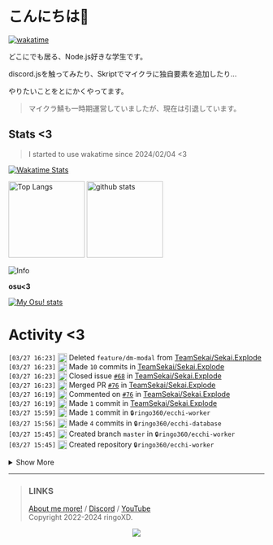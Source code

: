 # こんにちは👋
<!--
<a href="https://ringoxd.pages.dev"><img src="https://avatars.githubusercontent.com/u/105296365" align="right"></a>
-->

[![wakatime](https://wakatime.com/badge/user/018d71ab-3f96-48fe-973b-2f7b3d50ecc9.svg)](https://wakatime.com/@018d71ab-3f96-48fe-973b-2f7b3d50ecc9)

どこにでも居る、Node.js好きな学生です。

discord.jsを触ってみたり、Skriptでマイクラに独自要素を追加したり...

やりたいことをとにかくやってます。

> マイクラ鯖も一時期運営していましたが、現在は引退しています。

## Stats <3


> I started to use wakatime since 2024/02/04 <3

[![Wakatime Stats](https://github-readme-stats.vercel.app/api/wakatime?username=ringo360&layout=compact&theme=tokyonight)](https://wakatime.com/@ringo360)

<p align="left"> 
  <img alt="Top Langs" height="150px" src="https://github-readme-stats.vercel.app/api/top-langs/?username=ringo360&layout=compact&count_private=true&show_icons=true&theme=tokyonight&custom_title=Used%20Languages!" />
  <img alt="github stats" height="150px" src="https://github-readme-stats.vercel.app/api?username=ringo360&count_private=true&show_icons=true&show_icons=true&theme=tokyonight&custom_title=My%20stats%20<3" />
</p>

![Info](http://github-profile-summary-cards.vercel.app/api/cards/profile-details?username=ringo360&theme=tokyonight)


**osu<3**

[![My Osu! stats](https://osu-sig.vercel.app/card?user=P360Rythm&mode=std&lang=en&blur=6&animation=true&hue=307&mini=true)](https://osu.ppy.sh/users/24734251/)

<!--[![Github activity graph](https://github-readme-activity-graph.vercel.app/graph?username=ringo360&bg_color=000024&color=00ff00&line=8080ff&point=d0d0ff&area=true&hide_border=true)](https://github.com/ashutosh00710/github-readme-activity-graph)-->
<!--[![github-chart](https://github-chart.vercel.app/api?user=ringo360)]-->

# Activity <3
<!--START_SECTION:activity-->
`[03/27 16:23]` <img alt="❌" src="https://github.com/cheesits456/github-activity-readme/raw/master/icons/delete.png" align="top" height="18"> Deleted `feature/dm-modal` from [TeamSekai/Sekai.Explode](https://github.com/TeamSekai/Sekai.Explode)  
`[03/27 16:23]` <img alt="📝" src="https://github.com/cheesits456/github-activity-readme/raw/master/icons/commit.png" align="top" height="18"> Made `10` commits in [TeamSekai/Sekai.Explode](https://github.com/TeamSekai/Sekai.Explode)  
`[03/27 16:23]` <img alt="❗️" src="https://github.com/cheesits456/github-activity-readme/raw/master/icons/issue.png" align="top" height="18"> Closed issue [`#68`](https://github.com//TeamSekai/Sekai.Explode/issues/68 '/dm のメッセージをmodalにする') in [TeamSekai/Sekai.Explode](https://github.com/TeamSekai/Sekai.Explode)  
`[03/27 16:23]` <img alt="🎉" src="https://github.com/cheesits456/github-activity-readme/raw/master/icons/merge.png" align="top" height="18"> Merged PR [`#76`](https://github.com//TeamSekai/Sekai.Explode/pull/76 '/dmでmodalを使用するようにする + workflowの調整') in [TeamSekai/Sekai.Explode](https://github.com/TeamSekai/Sekai.Explode)  
`[03/27 16:19]` <img alt="🗣" src="https://github.com/cheesits456/github-activity-readme/raw/master/icons/comment.png" align="top" height="18"> Commented on [`#76`](https://github.com//TeamSekai/Sekai.Explode/issues/76 '/dmでmodalを使用するようにする + workflowの調整') in [TeamSekai/Sekai.Explode](https://github.com/TeamSekai/Sekai.Explode)  
`[03/27 16:19]` <img alt="📝" src="https://github.com/cheesits456/github-activity-readme/raw/master/icons/commit.png" align="top" height="18"> Made `1` commit in [TeamSekai/Sekai.Explode](https://github.com/TeamSekai/Sekai.Explode)  
`[03/27 15:59]` <img alt="📝" src="https://github.com/cheesits456/github-activity-readme/raw/master/icons/commit.png" align="top" height="18"> Made `1` commit in <span title="Private Repo">`🔒ringo360/ecchi-worker`</span>  
`[03/27 15:56]` <img alt="📝" src="https://github.com/cheesits456/github-activity-readme/raw/master/icons/commit.png" align="top" height="18"> Made `4` commits in <span title="Private Repo">`🔒ringo360/ecchi-database`</span>  
`[03/27 15:45]` <img alt="📂" src="https://github.com/cheesits456/github-activity-readme/raw/master/icons/create-branch.png" align="top" height="18"> Created branch `master` in <span title="Private Repo">`🔒ringo360/ecchi-worker`</span>  
`[03/27 15:45]` <img alt="➕" src="https://github.com/cheesits456/github-activity-readme/raw/master/icons/create-repo.png" align="top" height="18"> Created repository <span title="Private Repo">`🔒ringo360/ecchi-worker`</span>  

<details><summary>Show More</summary>

`[03/27 15:26]` <img alt="📂" src="https://github.com/cheesits456/github-activity-readme/raw/master/icons/create-branch.png" align="top" height="18"> Created branch `main` in <span title="Private Repo">`🔒ringo360/ecchi-database`</span>  
`[03/27 15:26]` <img alt="➕" src="https://github.com/cheesits456/github-activity-readme/raw/master/icons/create-repo.png" align="top" height="18"> Created repository <span title="Private Repo">`🔒ringo360/ecchi-database`</span>  
`[03/27 14:22]` <img alt="🗣" src="https://github.com/cheesits456/github-activity-readme/raw/master/icons/comment.png" align="top" height="18"> Commented on [`#77`](https://github.com//TeamSekai/Sekai.Explode/issues/77 '/uploadコマンドがファイルの種類によって使用できない') in [TeamSekai/Sekai.Explode](https://github.com/TeamSekai/Sekai.Explode)  
`[03/27 10:20]` <img alt="📂" src="https://github.com/cheesits456/github-activity-readme/raw/master/icons/create-branch.png" align="top" height="18"> Created branch `master` in <span title="Private Repo">`🔒ringo360/lewdy-site`</span>  
`[03/27 10:20]` <img alt="➕" src="https://github.com/cheesits456/github-activity-readme/raw/master/icons/create-repo.png" align="top" height="18"> Created repository <span title="Private Repo">`🔒ringo360/lewdy-site`</span>  
`[03/27 07:39]` <img alt="📝" src="https://github.com/cheesits456/github-activity-readme/raw/master/icons/commit.png" align="top" height="18"> Made `2` commits in [TeamSekai/Sekai.Explode](https://github.com/TeamSekai/Sekai.Explode)  
`[03/27 06:49]` <img alt="📂" src="https://github.com/cheesits456/github-activity-readme/raw/master/icons/create-branch.png" align="top" height="18"> Created branch [`bugfix/report-limit`](https://github.com/TeamSekai/Sekai.Explode/tree/bugfix/report-limit) in [TeamSekai/Sekai.Explode](https://github.com/TeamSekai/Sekai.Explode)  
`[03/27 06:47]` <img alt="🗣" src="https://github.com/cheesits456/github-activity-readme/raw/master/icons/comment.png" align="top" height="18"> Commented on [`#76`](https://github.com//TeamSekai/Sekai.Explode/issues/76 '/dmでmodalを使用するようにする + workflowの調整') in [TeamSekai/Sekai.Explode](https://github.com/TeamSekai/Sekai.Explode)  
`[03/27 06:43]` <img alt="🗣" src="https://github.com/cheesits456/github-activity-readme/raw/master/icons/comment.png" align="top" height="18"> Commented on [`#76`](https://github.com//TeamSekai/Sekai.Explode/issues/76 '/dmでmodalを使用するようにする + workflowの調整') in [TeamSekai/Sekai.Explode](https://github.com/TeamSekai/Sekai.Explode)  
`[03/27 06:41]` <img alt="✅" src="https://github.com/cheesits456/github-activity-readme/raw/master/icons/pr-open.png" align="top" height="18"> Opened PR [`#76`](https://github.com//TeamSekai/Sekai.Explode/pull/76 '/dmでmodalを使用するようにする + workflowの調整') in [TeamSekai/Sekai.Explode](https://github.com/TeamSekai/Sekai.Explode)  
`[03/27 06:29]` <img alt="📝" src="https://github.com/cheesits456/github-activity-readme/raw/master/icons/commit.png" align="top" height="18"> Made `6` commits in [TeamSekai/Sekai.Explode](https://github.com/TeamSekai/Sekai.Explode)  
`[03/27 03:26]` <img alt="📝" src="https://github.com/cheesits456/github-activity-readme/raw/master/icons/commit.png" align="top" height="18"> Made `5` commits in [ringo360/random-media](https://github.com/ringo360/random-media)  
`[03/27 02:19]` <img alt="📂" src="https://github.com/cheesits456/github-activity-readme/raw/master/icons/create-branch.png" align="top" height="18"> Created branch [`main`](https://github.com/ringo360/random-picture/tree/main) in [ringo360/random-picture](https://github.com/ringo360/random-picture)  
`[03/27 02:19]` <img alt="➕" src="https://github.com/cheesits456/github-activity-readme/raw/master/icons/create-repo.png" align="top" height="18"> Created repository [ringo360/random-picture](https://github.com/ringo360/random-picture)  
`[03/27 00:11]` <img alt="📝" src="https://github.com/cheesits456/github-activity-readme/raw/master/icons/commit.png" align="top" height="18"> Made `1` commit in [ringo360/get-ratelimit-discord](https://github.com/ringo360/get-ratelimit-discord)  
`[03/27 00:02]` <img alt="⭐" src="https://github.com/cheesits456/github-activity-readme/raw/master/icons/star.png" align="top" height="18"> Starred [SinonomeScarlet/Astro-SinonomeScarlet_Profile](https://github.com/SinonomeScarlet/Astro-SinonomeScarlet_Profile)  
`[03/26 14:09]` <img alt="📝" src="https://github.com/cheesits456/github-activity-readme/raw/master/icons/commit.png" align="top" height="18"> Made `1` commit in <span title="Private Repo">`🔒ringo360/mayasv`</span>  
`[03/26 08:49]` <img alt="📝" src="https://github.com/cheesits456/github-activity-readme/raw/master/icons/commit.png" align="top" height="18"> Made `1` commit in <span title="Private Repo">`🔒ringo360/MCBE-DiscordBridge`</span>  
`[03/26 08:45]` <img alt="📝" src="https://github.com/cheesits456/github-activity-readme/raw/master/icons/commit.png" align="top" height="18"> Made `1` commit in <span title="Private Repo">`🔒ringo360/bdsx-customized`</span>  
`[03/26 08:45]` <img alt="📝" src="https://github.com/cheesits456/github-activity-readme/raw/master/icons/commit.png" align="top" height="18"> Made `2` commits in <span title="Private Repo">`🔒ringo360/yamatomc`</span>  
`[03/26 08:44]` <img alt="📝" src="https://github.com/cheesits456/github-activity-readme/raw/master/icons/commit.png" align="top" height="18"> Made `1` commit in <span title="Private Repo">`🔒ringo360/MCBE-DiscordBridge`</span>  
`[03/26 08:44]` <img alt="📝" src="https://github.com/cheesits456/github-activity-readme/raw/master/icons/commit.png" align="top" height="18"> Made `4` commits in <span title="Private Repo">`🔒ringo360/mayasv`</span>  
`[03/26 08:05]` <img alt="📂" src="https://github.com/cheesits456/github-activity-readme/raw/master/icons/create-branch.png" align="top" height="18"> Created branch `main` in <span title="Private Repo">`🔒ringo360/mayasv`</span>  
`[03/26 08:01]` <img alt="➕" src="https://github.com/cheesits456/github-activity-readme/raw/master/icons/create-repo.png" align="top" height="18"> Created repository <span title="Private Repo">`🔒ringo360/mayasv`</span>  
`[03/26 06:57]` <img alt="🗣" src="https://github.com/cheesits456/github-activity-readme/raw/master/icons/comment.png" align="top" height="18"> Commented on [`#75`](https://github.com//TeamSekai/Sekai.Explode/issues/75 'LokiJS対応') in [TeamSekai/Sekai.Explode](https://github.com/TeamSekai/Sekai.Explode)  
`[03/25 17:55]` <img alt="❗️" src="https://github.com/cheesits456/github-activity-readme/raw/master/icons/issue.png" align="top" height="18"> Closed issue [`#1`](https://github.com//ringo360/discord-vc-nuker/issues/1 'うるさい') in [ringo360/discord-vc-nuker](https://github.com/ringo360/discord-vc-nuker)  
`[03/25 17:55]` <img alt="🗣" src="https://github.com/cheesits456/github-activity-readme/raw/master/icons/comment.png" align="top" height="18"> Commented on [`#1`](https://github.com//ringo360/discord-vc-nuker/issues/1 'うるさい') in [ringo360/discord-vc-nuker](https://github.com/ringo360/discord-vc-nuker)  
`[03/25 17:55]` <img alt="❗️" src="https://github.com/cheesits456/github-activity-readme/raw/master/icons/issue.png" align="top" height="18"> Opened issue [`#1`](https://github.com//ringo360/discord-vc-nuker/issues/1 'うるさい') in [ringo360/discord-vc-nuker](https://github.com/ringo360/discord-vc-nuker)  
`[03/25 15:45]` <img alt="📝" src="https://github.com/cheesits456/github-activity-readme/raw/master/icons/commit.png" align="top" height="18"> Made `2` commits in [ringo360/blog](https://github.com/ringo360/blog)  
`[03/25 11:37]` <img alt="📝" src="https://github.com/cheesits456/github-activity-readme/raw/master/icons/commit.png" align="top" height="18"> Made `2` commits in [ringo360/msky-discord-hook-worker](https://github.com/ringo360/msky-discord-hook-worker)  
`[03/25 11:35]` <img alt="📂" src="https://github.com/cheesits456/github-activity-readme/raw/master/icons/create-branch.png" align="top" height="18"> Created branch [`main`](https://github.com/ringo360/msky-discord-hook-worker/tree/main) in [ringo360/msky-discord-hook-worker](https://github.com/ringo360/msky-discord-hook-worker)  
`[03/25 11:35]` <img alt="➕" src="https://github.com/cheesits456/github-activity-readme/raw/master/icons/create-repo.png" align="top" height="18"> Created repository [ringo360/msky-discord-hook-worker](https://github.com/ringo360/msky-discord-hook-worker)  
`[03/25 04:30]` <img alt="⭐" src="https://github.com/cheesits456/github-activity-readme/raw/master/icons/star.png" align="top" height="18"> Starred [misskey-dev/mascot-web](https://github.com/misskey-dev/mascot-web)  
`[03/24 08:39]` <img alt="⭐" src="https://github.com/cheesits456/github-activity-readme/raw/master/icons/star.png" align="top" height="18"> Starred [CyberAgentHack/web-speed-hackathon-2024](https://github.com/CyberAgentHack/web-speed-hackathon-2024)  
`[03/23 18:05]` <img alt="📝" src="https://github.com/cheesits456/github-activity-readme/raw/master/icons/commit.png" align="top" height="18"> Made `12` commits in [ringo360/blog](https://github.com/ringo360/blog)  
`[03/23 06:26]` <img alt="⭐" src="https://github.com/cheesits456/github-activity-readme/raw/master/icons/star.png" align="top" height="18"> Starred [GNUWood/Suzaku](https://github.com/GNUWood/Suzaku)  
`[03/23 04:46]` <img alt="⭐" src="https://github.com/cheesits456/github-activity-readme/raw/master/icons/star.png" align="top" height="18"> Starred [gabime/spdlog](https://github.com/gabime/spdlog)  
`[03/23 03:16]` <img alt="📝" src="https://github.com/cheesits456/github-activity-readme/raw/master/icons/commit.png" align="top" height="18"> Made `1` commit in [ringo360/blog](https://github.com/ringo360/blog)  
`[03/22 11:32]` <img alt="⭐" src="https://github.com/cheesits456/github-activity-readme/raw/master/icons/star.png" align="top" height="18"> Starred [EbiseLutica/lutica.net](https://github.com/EbiseLutica/lutica.net)  
`[03/22 08:38]` <img alt="📝" src="https://github.com/cheesits456/github-activity-readme/raw/master/icons/commit.png" align="top" height="18"> Made `8` commits in [ringo360/blog](https://github.com/ringo360/blog)  
`[03/22 05:20]` <img alt="📂" src="https://github.com/cheesits456/github-activity-readme/raw/master/icons/create-branch.png" align="top" height="18"> Created branch [`master`](https://github.com/ringo360/blog/tree/master) in [ringo360/blog](https://github.com/ringo360/blog)  
`[03/22 05:20]` <img alt="➕" src="https://github.com/cheesits456/github-activity-readme/raw/master/icons/create-repo.png" align="top" height="18"> Created repository [ringo360/blog](https://github.com/ringo360/blog)  
`[03/22 01:47]` <img alt="📂" src="https://github.com/cheesits456/github-activity-readme/raw/master/icons/create-branch.png" align="top" height="18"> Created branch [`main`](https://github.com/ringo360/blog/tree/main) in [ringo360/blog](https://github.com/ringo360/blog)  
`[03/22 01:47]` <img alt="➕" src="https://github.com/cheesits456/github-activity-readme/raw/master/icons/create-repo.png" align="top" height="18"> Created repository [ringo360/blog](https://github.com/ringo360/blog)  
`[03/21 13:21]` <img alt="📝" src="https://github.com/cheesits456/github-activity-readme/raw/master/icons/commit.png" align="top" height="18"> Made `1` commit in <span title="Private Repo">`🔒ringo360/bdsx-customized`</span>  
`[03/21 10:03]` <img alt="🗣" src="https://github.com/cheesits456/github-activity-readme/raw/master/icons/comment.png" align="top" height="18"> Commented on [`#73`](https://github.com//TeamSekai/Sekai.Explode/issues/73 'playコマンドの実行時に、m.youtube.comのドメインが再生できない問題を修正する') in [TeamSekai/Sekai.Explode](https://github.com/TeamSekai/Sekai.Explode)  
`[03/21 09:59]` <img alt="❗️" src="https://github.com/cheesits456/github-activity-readme/raw/master/icons/issue.png" align="top" height="18"> Opened issue [`#1891`](https://github.com//Androz2091/discord-player/issues/1891 'player cannot search for songs on m.youtube.com') in [Androz2091/discord-player](https://github.com/Androz2091/discord-player)  
`[03/21 09:44]` <img alt="📂" src="https://github.com/cheesits456/github-activity-readme/raw/master/icons/create-branch.png" align="top" height="18"> Created branch [`bugfix/play-domain`](https://github.com/TeamSekai/Sekai.Explode/tree/bugfix/play-domain) in [TeamSekai/Sekai.Explode](https://github.com/TeamSekai/Sekai.Explode)  
`[03/21 09:39]` <img alt="❗️" src="https://github.com/cheesits456/github-activity-readme/raw/master/icons/issue.png" align="top" height="18"> Opened issue [`#73`](https://github.com//TeamSekai/Sekai.Explode/issues/73 'playコマンドの実行時に、m.youtube.comのドメインが再生できない問題を修正する') in [TeamSekai/Sekai.Explode](https://github.com/TeamSekai/Sekai.Explode)  
`[03/21 07:51]` <img alt="⭐" src="https://github.com/cheesits456/github-activity-readme/raw/master/icons/star.png" align="top" height="18"> Starred [acidicoala/ScreamAPI](https://github.com/acidicoala/ScreamAPI)  
`[03/21 06:57]` <img alt="📝" src="https://github.com/cheesits456/github-activity-readme/raw/master/icons/commit.png" align="top" height="18"> Made `1` commit in [TeamSekai/Sekai-Webpage](https://github.com/TeamSekai/Sekai-Webpage)  
`[03/21 06:56]` <img alt="📝" src="https://github.com/cheesits456/github-activity-readme/raw/master/icons/commit.png" align="top" height="18"> Made `1` commit in [ringo360/ringoxd-astro-pages](https://github.com/ringo360/ringoxd-astro-pages)  
`[03/21 06:49]` <img alt="📝" src="https://github.com/cheesits456/github-activity-readme/raw/master/icons/commit.png" align="top" height="18"> Made `4` commits in [TeamSekai/Sekai-Webpage](https://github.com/TeamSekai/Sekai-Webpage)  
`[03/21 02:42]` <img alt="📝" src="https://github.com/cheesits456/github-activity-readme/raw/master/icons/commit.png" align="top" height="18"> Made `2` commits in [ringo360/discord-vc-nuker](https://github.com/ringo360/discord-vc-nuker)  
`[03/20 16:51]` <img alt="📝" src="https://github.com/cheesits456/github-activity-readme/raw/master/icons/commit.png" align="top" height="18"> Made `1` commit in [TeamSekai/Sekai-Webpage](https://github.com/TeamSekai/Sekai-Webpage)  
`[03/20 16:28]` <img alt="⭐" src="https://github.com/cheesits456/github-activity-readme/raw/master/icons/star.png" align="top" height="18"> Starred [journey-ad/Moe-Counter](https://github.com/journey-ad/Moe-Counter)  
`[03/20 16:01]` <img alt="⭐" src="https://github.com/cheesits456/github-activity-readme/raw/master/icons/star.png" align="top" height="18"> Starred [NanmiCoder/MediaCrawler](https://github.com/NanmiCoder/MediaCrawler)  
`[03/20 15:52]` <img alt="📝" src="https://github.com/cheesits456/github-activity-readme/raw/master/icons/commit.png" align="top" height="18"> Made `4` commits in [TeamSekai/cdn](https://github.com/TeamSekai/cdn)  
`[03/20 15:52]` <img alt="🎉" src="https://github.com/cheesits456/github-activity-readme/raw/master/icons/merge.png" align="top" height="18"> Merged PR [`#5`](https://github.com//TeamSekai/cdn/pull/5 'Windowsうんち！Zorin入れるぜ！！Wi-Fi共有せんと、Parsecがラグいなぁ……。よし、ZorinでWi-Fiを共有するぞ～～～！殺すぞボケェ！！！！なんで共有できんのやカスッ！！スマホのUSB LAN共有を使ってみる！失敗！死ねぇ！！PVEにPCを接続！スマホのBluetoothでWi-FiをPAN共有してみる！成功！！一旦PCをヘッドレスに戻して、再度チャレンジしようとする！殺すぞ～～～～！！！そもそもサブPCがWi-Fiに繋がってくれない！うんち！！！！！') in [TeamSekai/cdn](https://github.com/TeamSekai/cdn)  
`[03/20 15:52]` <img alt="🔍" src="https://github.com/cheesits456/github-activity-readme/raw/master/icons/review.png" align="top" height="18"> Reviewed [`#5`](https://github.com//TeamSekai/cdn/pull/5 'Windowsうんち！Zorin入れるぜ！！Wi-Fi共有せんと、Parsecがラグいなぁ……。よし、ZorinでWi-Fiを共有するぞ～～～！殺すぞボケェ！！！！なんで共有できんのやカスッ！！スマホのUSB LAN共有を使ってみる！失敗！死ねぇ！！PVEにPCを接続！スマホのBluetoothでWi-FiをPAN共有してみる！成功！！一旦PCをヘッドレスに戻して、再度チャレンジしようとする！殺すぞ～～～～！！！そもそもサブPCがWi-Fiに繋がってくれない！うんち！！！！！') in [TeamSekai/cdn](https://github.com/TeamSekai/cdn)  
`[03/20 15:50]` <img alt="🗣" src="https://github.com/cheesits456/github-activity-readme/raw/master/icons/comment.png" align="top" height="18"> Commented on [`#5`](https://github.com//TeamSekai/cdn/issues/5 'Windowsうんち！Zorin入れるぜ！！Wi-Fi共有せんと、Parsecがラグいなぁ……。よし、ZorinでWi-Fiを共有するぞ～～～！殺すぞボケェ！！！！なんで共有できんのやカスッ！！スマホのUSB LAN共有を使ってみる！失敗！死ねぇ！！PVEにPCを接続！スマホのBluetoothでWi-FiをPAN共有してみる！成功！！一旦PCをヘッドレスに戻して、再度チャレンジしようとする！殺すぞ～～～～！！！そもそもサブPCがWi-Fiに繋がってくれない！うんち！！！！！') in [TeamSekai/cdn](https://github.com/TeamSekai/cdn)  
`[03/20 15:50]` <img alt="🗣" src="https://github.com/cheesits456/github-activity-readme/raw/master/icons/comment.png" align="top" height="18"> Commented on [`#5`](https://github.com//TeamSekai/cdn/issues/5 'Windowsうんち！Zorin入れるぜ！！Wi-Fi共有せんと、Parsecがラグいなぁ……。よし、ZorinでWi-Fiを共有するぞ～～～！殺すぞボケェ！！！！なんで共有できんのやカスッ！！スマホのUSB LAN共有を使ってみる！失敗！死ねぇ！！PVEにPCを接続！スマホのBluetoothでWi-FiをPAN共有してみる！成功！！一旦PCをヘッドレスに戻して、再度チャレンジしようとする！殺すぞ～～～～！！！そもそもサブPCがWi-Fiに繋がってくれない！うんち！！！！！') in [TeamSekai/cdn](https://github.com/TeamSekai/cdn)  
`[03/20 14:39]` <img alt="⭐" src="https://github.com/cheesits456/github-activity-readme/raw/master/icons/star.png" align="top" height="18"> Starred [bernarddesfosse/onix_compatible_appx](https://github.com/bernarddesfosse/onix_compatible_appx)  
`[03/20 09:29]` <img alt="📝" src="https://github.com/cheesits456/github-activity-readme/raw/master/icons/commit.png" align="top" height="18"> Made `1` commit in [ringo360/ringoxd-astro-pages](https://github.com/ringo360/ringoxd-astro-pages)  
`[03/19 14:50]` <img alt="📝" src="https://github.com/cheesits456/github-activity-readme/raw/master/icons/commit.png" align="top" height="18"> Made `1` commit in [ringo360/discord-vc-nuker](https://github.com/ringo360/discord-vc-nuker)  
`[03/19 08:18]` <img alt="📝" src="https://github.com/cheesits456/github-activity-readme/raw/master/icons/commit.png" align="top" height="18"> Made `2` commits in <span title="Private Repo">`🔒ringo360/codes`</span>  
`[03/19 08:18]` <img alt="📝" src="https://github.com/cheesits456/github-activity-readme/raw/master/icons/commit.png" align="top" height="18"> Made `2` commits in [TeamSekai/Sekai.Explode](https://github.com/TeamSekai/Sekai.Explode)  
`[03/19 08:18]` <img alt="📝" src="https://github.com/cheesits456/github-activity-readme/raw/master/icons/commit.png" align="top" height="18"> Made `3` commits in [TeamSekai/Sekai-Webpage](https://github.com/TeamSekai/Sekai-Webpage)  
`[03/18 12:07]` <img alt="📂" src="https://github.com/cheesits456/github-activity-readme/raw/master/icons/create-branch.png" align="top" height="18"> Created branch [`feature/dm-modal`](https://github.com/TeamSekai/Sekai.Explode/tree/feature/dm-modal) in [TeamSekai/Sekai.Explode](https://github.com/TeamSekai/Sekai.Explode)  
`[03/17 16:47]` <img alt="⭐" src="https://github.com/cheesits456/github-activity-readme/raw/master/icons/star.png" align="top" height="18"> Starred [TeamSekai/Sekai.Explode](https://github.com/TeamSekai/Sekai.Explode)  
`[03/17 12:45]` <img alt="📝" src="https://github.com/cheesits456/github-activity-readme/raw/master/icons/commit.png" align="top" height="18"> Made `7` commits in [TeamSekai/Sekai.Explode](https://github.com/TeamSekai/Sekai.Explode)  
`[03/17 12:45]` <img alt="🎉" src="https://github.com/cheesits456/github-activity-readme/raw/master/icons/merge.png" align="top" height="18"> Merged PR [`#72`](https://github.com//TeamSekai/Sekai.Explode/pull/72 '起動の最適化') in [TeamSekai/Sekai.Explode](https://github.com/TeamSekai/Sekai.Explode)  
`[03/17 12:45]` <img alt="🔍" src="https://github.com/cheesits456/github-activity-readme/raw/master/icons/review.png" align="top" height="18"> Reviewed [`#72`](https://github.com//TeamSekai/Sekai.Explode/pull/72 '起動の最適化') in [TeamSekai/Sekai.Explode](https://github.com/TeamSekai/Sekai.Explode)  
`[03/17 09:23]` <img alt="⭐" src="https://github.com/cheesits456/github-activity-readme/raw/master/icons/star.png" align="top" height="18"> Starred [Mojang/bedrock-protocol-docs](https://github.com/Mojang/bedrock-protocol-docs)  
`[03/17 08:27]` <img alt="📝" src="https://github.com/cheesits456/github-activity-readme/raw/master/icons/commit.png" align="top" height="18"> Made `5` commits in [ringo360/discord-vc-nuker](https://github.com/ringo360/discord-vc-nuker)  
`[03/17 07:24]` <img alt="📂" src="https://github.com/cheesits456/github-activity-readme/raw/master/icons/create-branch.png" align="top" height="18"> Created branch [`main`](https://github.com/ringo360/discord-vc-nuker/tree/main) in [ringo360/discord-vc-nuker](https://github.com/ringo360/discord-vc-nuker)  
`[03/17 07:24]` <img alt="➕" src="https://github.com/cheesits456/github-activity-readme/raw/master/icons/create-repo.png" align="top" height="18"> Created repository [ringo360/discord-vc-nuker](https://github.com/ringo360/discord-vc-nuker)  
`[03/16 11:19]` <img alt="📝" src="https://github.com/cheesits456/github-activity-readme/raw/master/icons/commit.png" align="top" height="18"> Made `4` commits in <span title="Private Repo">`🔒ringo360/yamatomc`</span>  
`[03/16 11:18]` <img alt="📝" src="https://github.com/cheesits456/github-activity-readme/raw/master/icons/commit.png" align="top" height="18"> Made `1` commit in <span title="Private Repo">`🔒ringo360/bdsx-customized`</span>  
`[03/16 09:31]` <img alt="🗣" src="https://github.com/cheesits456/github-activity-readme/raw/master/icons/comment.png" align="top" height="18"> Commented on [`#42`](https://github.com//TeamSekai/Sekai.Explode/issues/42 '危険なユーザーの通報機能') in [TeamSekai/Sekai.Explode](https://github.com/TeamSekai/Sekai.Explode)  
`[03/16 09:29]` <img alt="❗️" src="https://github.com/cheesits456/github-activity-readme/raw/master/icons/issue.png" align="top" height="18"> Opened issue [`#71`](https://github.com//TeamSekai/Sekai.Explode/issues/71 'リミットがない') in [TeamSekai/Sekai.Explode](https://github.com/TeamSekai/Sekai.Explode)  
`[03/16 09:22]` <img alt="📝" src="https://github.com/cheesits456/github-activity-readme/raw/master/icons/commit.png" align="top" height="18"> Made `42` commits in [TeamSekai/Sekai.Explode](https://github.com/TeamSekai/Sekai.Explode)  
`[03/16 08:57]` <img alt="🎉" src="https://github.com/cheesits456/github-activity-readme/raw/master/icons/merge.png" align="top" height="18"> Merged PR [`#70`](https://github.com//TeamSekai/Sekai.Explode/pull/70 ' Sekai Update (v14-dev to v14-stable merge)') in [TeamSekai/Sekai.Explode](https://github.com/TeamSekai/Sekai.Explode)  
`[03/16 08:57]` <img alt="✅" src="https://github.com/cheesits456/github-activity-readme/raw/master/icons/pr-open.png" align="top" height="18"> Opened PR [`#70`](https://github.com//TeamSekai/Sekai.Explode/pull/70 ' Sekai Update (v14-dev to v14-stable merge)') in [TeamSekai/Sekai.Explode](https://github.com/TeamSekai/Sekai.Explode)  
`[03/16 08:54]` <img alt="🗣" src="https://github.com/cheesits456/github-activity-readme/raw/master/icons/comment.png" align="top" height="18"> Commented on [`#42`](https://github.com//TeamSekai/Sekai.Explode/issues/42 '危険なユーザーの通報機能') in [TeamSekai/Sekai.Explode](https://github.com/TeamSekai/Sekai.Explode)  
`[03/16 08:54]` <img alt="❗️" src="https://github.com/cheesits456/github-activity-readme/raw/master/icons/issue.png" align="top" height="18"> Closed issue [`#42`](https://github.com//TeamSekai/Sekai.Explode/issues/42 '危険なユーザーの通報機能') in [TeamSekai/Sekai.Explode](https://github.com/TeamSekai/Sekai.Explode)  
`[03/16 08:49]` <img alt="📝" src="https://github.com/cheesits456/github-activity-readme/raw/master/icons/commit.png" align="top" height="18"> Made `10` commits in [TeamSekai/Sekai.Explode](https://github.com/TeamSekai/Sekai.Explode)  
`[03/16 08:04]` <img alt="🎉" src="https://github.com/cheesits456/github-activity-readme/raw/master/icons/merge.png" align="top" height="18"> Merged PR [`#69`](https://github.com//TeamSekai/Sekai.Explode/pull/69 'コミット前に自動的にPrettierの実行') in [TeamSekai/Sekai.Explode](https://github.com/TeamSekai/Sekai.Explode)  
`[03/16 08:04]` <img alt="🔍" src="https://github.com/cheesits456/github-activity-readme/raw/master/icons/review.png" align="top" height="18"> Reviewed [`#69`](https://github.com//TeamSekai/Sekai.Explode/pull/69 'コミット前に自動的にPrettierの実行') in [TeamSekai/Sekai.Explode](https://github.com/TeamSekai/Sekai.Explode)  
`[03/16 07:53]` <img alt="📝" src="https://github.com/cheesits456/github-activity-readme/raw/master/icons/commit.png" align="top" height="18"> Made `12` commits in [TeamSekai/Sekai.Explode](https://github.com/TeamSekai/Sekai.Explode)  
`[03/15 09:05]` <img alt="🍴" src="https://github.com/cheesits456/github-activity-readme/raw/master/icons/fork.png" align="top" height="18"> Forked [qnblackcat/uYouPlus](https://github.com/qnblackcat/uYouPlus) to [ringo360/uYouPlus](https://github.com/ringo360/uYouPlus)  
`[03/14 13:07]` <img alt="📝" src="https://github.com/cheesits456/github-activity-readme/raw/master/icons/commit.png" align="top" height="18"> Made `2` commits in [ringo360/python-port-scan-blocker](https://github.com/ringo360/python-port-scan-blocker)  
`[03/14 12:43]` <img alt="📂" src="https://github.com/cheesits456/github-activity-readme/raw/master/icons/create-branch.png" align="top" height="18"> Created branch [`main`](https://github.com/ringo360/python-port-scan-blocker/tree/main) in [ringo360/python-port-scan-blocker](https://github.com/ringo360/python-port-scan-blocker)  
`[03/14 12:43]` <img alt="➕" src="https://github.com/cheesits456/github-activity-readme/raw/master/icons/create-repo.png" align="top" height="18"> Created repository [ringo360/python-port-scan-blocker](https://github.com/ringo360/python-port-scan-blocker)  
`[03/14 11:41]` <img alt="📝" src="https://github.com/cheesits456/github-activity-readme/raw/master/icons/commit.png" align="top" height="18"> Made `5` commits in <span title="Private Repo">`🔒ringo360/bdsx-customized`</span>  
`[03/14 07:05]` <img alt="📝" src="https://github.com/cheesits456/github-activity-readme/raw/master/icons/commit.png" align="top" height="18"> Made `16` commits in [TeamSekai/Sekai.Explode](https://github.com/TeamSekai/Sekai.Explode)  
`[03/14 06:44]` <img alt="🎉" src="https://github.com/cheesits456/github-activity-readme/raw/master/icons/merge.png" align="top" height="18"> Merged PR [`#67`](https://github.com//TeamSekai/Sekai.Explode/pull/67 'ts-check付きファイルのJSDocをTSの型定義に') in [TeamSekai/Sekai.Explode](https://github.com/TeamSekai/Sekai.Explode)  
`[03/14 06:44]` <img alt="🔍" src="https://github.com/cheesits456/github-activity-readme/raw/master/icons/review.png" align="top" height="18"> Reviewed [`#67`](https://github.com//TeamSekai/Sekai.Explode/pull/67 'ts-check付きファイルのJSDocをTSの型定義に') in [TeamSekai/Sekai.Explode](https://github.com/TeamSekai/Sekai.Explode)  
`[03/14 06:40]` <img alt="❗️" src="https://github.com/cheesits456/github-activity-readme/raw/master/icons/issue.png" align="top" height="18"> Opened issue [`#68`](https://github.com//TeamSekai/Sekai.Explode/issues/68 '/dm のメッセージをmodalにする') in [TeamSekai/Sekai.Explode](https://github.com/TeamSekai/Sekai.Explode)  
`[03/14 05:36]` <img alt="📝" src="https://github.com/cheesits456/github-activity-readme/raw/master/icons/commit.png" align="top" height="18"> Made `54` commits in [TeamSekai/Sekai.Explode](https://github.com/TeamSekai/Sekai.Explode)  
`[03/14 05:36]` <img alt="🎉" src="https://github.com/cheesits456/github-activity-readme/raw/master/icons/merge.png" align="top" height="18"> Merged PR [`#66`](https://github.com//TeamSekai/Sekai.Explode/pull/66 'Sekai Update (v14-dev to v14-stable merge)') in [TeamSekai/Sekai.Explode](https://github.com/TeamSekai/Sekai.Explode)  
`[03/14 05:35]` <img alt="✅" src="https://github.com/cheesits456/github-activity-readme/raw/master/icons/pr-open.png" align="top" height="18"> Opened PR [`#66`](https://github.com//TeamSekai/Sekai.Explode/pull/66 'Sekai Update (v14-dev to v14-stable merge)') in [TeamSekai/Sekai.Explode](https://github.com/TeamSekai/Sekai.Explode)  
`[03/14 05:16]` <img alt="📝" src="https://github.com/cheesits456/github-activity-readme/raw/master/icons/commit.png" align="top" height="18"> Made `6` commits in [TeamSekai/Sekai.Explode](https://github.com/TeamSekai/Sekai.Explode)  
`[03/14 04:56]` <img alt="🎉" src="https://github.com/cheesits456/github-activity-readme/raw/master/icons/merge.png" align="top" height="18"> Merged PR [`#65`](https://github.com//TeamSekai/Sekai.Explode/pull/65 'TypeScriptを使用可能に') in [TeamSekai/Sekai.Explode](https://github.com/TeamSekai/Sekai.Explode)  
`[03/14 04:55]` <img alt="🔍" src="https://github.com/cheesits456/github-activity-readme/raw/master/icons/review.png" align="top" height="18"> Reviewed [`#65`](https://github.com//TeamSekai/Sekai.Explode/pull/65 'TypeScriptを使用可能に') in [TeamSekai/Sekai.Explode](https://github.com/TeamSekai/Sekai.Explode)  
`[03/13 13:30]` <img alt="🔍" src="https://github.com/cheesits456/github-activity-readme/raw/master/icons/review.png" align="top" height="18"> Reviewed [`#65`](https://github.com//TeamSekai/Sekai.Explode/pull/65 'TypeScriptを使用可能に') in [TeamSekai/Sekai.Explode](https://github.com/TeamSekai/Sekai.Explode)  
`[03/13 11:15]` <img alt="📝" src="https://github.com/cheesits456/github-activity-readme/raw/master/icons/commit.png" align="top" height="18"> Made `2` commits in <span title="Private Repo">`🔒ringo360/yamatomc`</span>  
`[03/13 10:55]` <img alt="📝" src="https://github.com/cheesits456/github-activity-readme/raw/master/icons/commit.png" align="top" height="18"> Made `1` commit in <span title="Private Repo">`🔒ringo360/bdsx-customized`</span>  
`[03/12 14:35]` <img alt="⭐" src="https://github.com/cheesits456/github-activity-readme/raw/master/icons/star.png" align="top" height="18"> Starred [apernet/OpenGFW](https://github.com/apernet/OpenGFW)  
`[03/12 04:57]` <img alt="🗣" src="https://github.com/cheesits456/github-activity-readme/raw/master/icons/comment.png" align="top" height="18"> Commented on [`#62`](https://github.com//TeamSekai/Sekai.Explode/issues/62 '関連コマンドをまとめる') in [TeamSekai/Sekai.Explode](https://github.com/TeamSekai/Sekai.Explode)  
`[03/12 04:57]` <img alt="❗️" src="https://github.com/cheesits456/github-activity-readme/raw/master/icons/issue.png" align="top" height="18"> Closed issue [`#62`](https://github.com//TeamSekai/Sekai.Explode/issues/62 '関連コマンドをまとめる') in [TeamSekai/Sekai.Explode](https://github.com/TeamSekai/Sekai.Explode)  
`[03/12 04:56]` <img alt="📝" src="https://github.com/cheesits456/github-activity-readme/raw/master/icons/commit.png" align="top" height="18"> Made `14` commits in [TeamSekai/Sekai.Explode](https://github.com/TeamSekai/Sekai.Explode)  
`[03/12 04:56]` <img alt="🎉" src="https://github.com/cheesits456/github-activity-readme/raw/master/icons/merge.png" align="top" height="18"> Merged PR [`#64`](https://github.com//TeamSekai/Sekai.Explode/pull/64 '関連コマンドをまとめる (#62)') in [TeamSekai/Sekai.Explode](https://github.com/TeamSekai/Sekai.Explode)  
`[03/12 04:55]` <img alt="🔍" src="https://github.com/cheesits456/github-activity-readme/raw/master/icons/review.png" align="top" height="18"> Reviewed [`#64`](https://github.com//TeamSekai/Sekai.Explode/pull/64 '関連コマンドをまとめる (#62)') in [TeamSekai/Sekai.Explode](https://github.com/TeamSekai/Sekai.Explode)  
`[03/11 10:40]` <img alt="📝" src="https://github.com/cheesits456/github-activity-readme/raw/master/icons/commit.png" align="top" height="18"> Made `4` commits in <span title="Private Repo">`🔒ringo360/yamatomc`</span>  
`[03/11 08:54]` <img alt="⭐" src="https://github.com/cheesits456/github-activity-readme/raw/master/icons/star.png" align="top" height="18"> Starred [Phineas/lanyard](https://github.com/Phineas/lanyard)  
`[03/11 07:59]` <img alt="📝" src="https://github.com/cheesits456/github-activity-readme/raw/master/icons/commit.png" align="top" height="18"> Made `2` commits in <span title="Private Repo">`🔒ringo360/yamatomc`</span>  
`[03/10 13:13]` <img alt="🗣" src="https://github.com/cheesits456/github-activity-readme/raw/master/icons/comment.png" align="top" height="18"> Commented on [`#63`](https://github.com//TeamSekai/Sekai.Explode/issues/63 '役職付与機能') in [TeamSekai/Sekai.Explode](https://github.com/TeamSekai/Sekai.Explode)  
`[03/10 12:03]` <img alt="⭐" src="https://github.com/cheesits456/github-activity-readme/raw/master/icons/star.png" align="top" height="18"> Starred [ddf8196/BetterRenderDragon](https://github.com/ddf8196/BetterRenderDragon)  
`[03/09 23:52]` <img alt="⭐" src="https://github.com/cheesits456/github-activity-readme/raw/master/icons/star.png" align="top" height="18"> Starred [ringo360/proxy-work-checker](https://github.com/ringo360/proxy-work-checker)  
`[03/09 07:19]` <img alt="🗣" src="https://github.com/cheesits456/github-activity-readme/raw/master/icons/comment.png" align="top" height="18"> Commented on [`#62`](https://github.com//TeamSekai/Sekai.Explode/issues/62 '関連コマンドをまとめる') in [TeamSekai/Sekai.Explode](https://github.com/TeamSekai/Sekai.Explode)  
`[03/09 07:18]` <img alt="🗣" src="https://github.com/cheesits456/github-activity-readme/raw/master/icons/comment.png" align="top" height="18"> Commented on [`#62`](https://github.com//TeamSekai/Sekai.Explode/issues/62 '関連コマンドをまとめる') in [TeamSekai/Sekai.Explode](https://github.com/TeamSekai/Sekai.Explode)  
`[03/09 05:10]` <img alt="⭐" src="https://github.com/cheesits456/github-activity-readme/raw/master/icons/star.png" align="top" height="18"> Starred [ARealWant/GuildReset-Discord-Bot](https://github.com/ARealWant/GuildReset-Discord-Bot)  
`[03/09 05:06]` <img alt="⭐" src="https://github.com/cheesits456/github-activity-readme/raw/master/icons/star.png" align="top" height="18"> Starred [BedrockSwitcher/BedrockSwitcher](https://github.com/BedrockSwitcher/BedrockSwitcher)  
`[03/08 09:22]` <img alt="❗️" src="https://github.com/cheesits456/github-activity-readme/raw/master/icons/issue.png" align="top" height="18"> Closed issue [`#60`](https://github.com//TeamSekai/Sekai.Explode/issues/60 'テストが終わった後に MongoDB に接続しようとする') in [TeamSekai/Sekai.Explode](https://github.com/TeamSekai/Sekai.Explode)  
`[03/08 09:22]` <img alt="🗣" src="https://github.com/cheesits456/github-activity-readme/raw/master/icons/comment.png" align="top" height="18"> Commented on [`#60`](https://github.com//TeamSekai/Sekai.Explode/issues/60 'テストが終わった後に MongoDB に接続しようとする') in [TeamSekai/Sekai.Explode](https://github.com/TeamSekai/Sekai.Explode)  
`[03/08 09:22]` <img alt="📝" src="https://github.com/cheesits456/github-activity-readme/raw/master/icons/commit.png" align="top" height="18"> Made `2` commits in [TeamSekai/Sekai.Explode](https://github.com/TeamSekai/Sekai.Explode)  
`[03/08 09:22]` <img alt="🎉" src="https://github.com/cheesits456/github-activity-readme/raw/master/icons/merge.png" align="top" height="18"> Merged PR [`#61`](https://github.com//TeamSekai/Sekai.Explode/pull/61 'discordbot.jsでMongoDBに接続 (#60)') in [TeamSekai/Sekai.Explode](https://github.com/TeamSekai/Sekai.Explode)  
`[03/08 09:22]` <img alt="🔍" src="https://github.com/cheesits456/github-activity-readme/raw/master/icons/review.png" align="top" height="18"> Reviewed [`#61`](https://github.com//TeamSekai/Sekai.Explode/pull/61 'discordbot.jsでMongoDBに接続 (#60)') in [TeamSekai/Sekai.Explode](https://github.com/TeamSekai/Sekai.Explode)  
`[03/08 06:14]` <img alt="📝" src="https://github.com/cheesits456/github-activity-readme/raw/master/icons/commit.png" align="top" height="18"> Made `1` commit in <span title="Private Repo">`🔒ringo360/yamatomc`</span>  
`[03/08 06:14]` <img alt="📝" src="https://github.com/cheesits456/github-activity-readme/raw/master/icons/commit.png" align="top" height="18"> Made `1` commit in <span title="Private Repo">`🔒ringo360/bdsx-customized`</span>  
`[03/08 06:12]` <img alt="📝" src="https://github.com/cheesits456/github-activity-readme/raw/master/icons/commit.png" align="top" height="18"> Made `2` commits in <span title="Private Repo">`🔒ringo360/yamatomc`</span>  
`[03/08 06:12]` <img alt="📝" src="https://github.com/cheesits456/github-activity-readme/raw/master/icons/commit.png" align="top" height="18"> Made `2` commits in <span title="Private Repo">`🔒ringo360/bdsx-customized`</span>  
`[03/08 04:48]` <img alt="📝" src="https://github.com/cheesits456/github-activity-readme/raw/master/icons/commit.png" align="top" height="18"> Made `1` commit in [TeamSekai/cdn](https://github.com/TeamSekai/cdn)  
`[03/08 04:40]` <img alt="🗣" src="https://github.com/cheesits456/github-activity-readme/raw/master/icons/comment.png" align="top" height="18"> Commented on [`#1`](https://github.com//TeamSekai/Sekai-Webpage/issues/1 'Webページの作成') in [TeamSekai/Sekai-Webpage](https://github.com/TeamSekai/Sekai-Webpage)  
`[03/08 04:39]` <img alt="❗️" src="https://github.com/cheesits456/github-activity-readme/raw/master/icons/issue.png" align="top" height="18"> Opened issue [`#1`](https://github.com//TeamSekai/Sekai-Webpage/issues/1 'Webページの作成') in [TeamSekai/Sekai-Webpage](https://github.com/TeamSekai/Sekai-Webpage)  
`[03/08 04:22]` <img alt="📝" src="https://github.com/cheesits456/github-activity-readme/raw/master/icons/commit.png" align="top" height="18"> Made `11` commits in [TeamSekai/Sekai.Explode](https://github.com/TeamSekai/Sekai.Explode)  
`[03/08 04:22]` <img alt="🎉" src="https://github.com/cheesits456/github-activity-readme/raw/master/icons/merge.png" align="top" height="18"> Merged PR [`#59`](https://github.com//TeamSekai/Sekai.Explode/pull/59 '依存関係のアップデート、言語周りの補完と修正') in [TeamSekai/Sekai.Explode](https://github.com/TeamSekai/Sekai.Explode)  
`[03/08 04:22]` <img alt="🔍" src="https://github.com/cheesits456/github-activity-readme/raw/master/icons/review.png" align="top" height="18"> Reviewed [`#59`](https://github.com//TeamSekai/Sekai.Explode/pull/59 '依存関係のアップデート、言語周りの補完と修正') in [TeamSekai/Sekai.Explode](https://github.com/TeamSekai/Sekai.Explode)  
`[03/07 04:20]` <img alt="⭐" src="https://github.com/cheesits456/github-activity-readme/raw/master/icons/star.png" align="top" height="18"> Starred [eisenivan/astro-slider](https://github.com/eisenivan/astro-slider)  
`[03/06 13:28]` <img alt="🗣" src="https://github.com/cheesits456/github-activity-readme/raw/master/icons/comment.png" align="top" height="18"> Commented on [`#52`](https://github.com//TeamSekai/Sekai.Explode/issues/52 'check-hostを使用するコマンドの統一') in [TeamSekai/Sekai.Explode](https://github.com/TeamSekai/Sekai.Explode)  
`[03/06 13:28]` <img alt="❗️" src="https://github.com/cheesits456/github-activity-readme/raw/master/icons/issue.png" align="top" height="18"> Closed issue [`#52`](https://github.com//TeamSekai/Sekai.Explode/issues/52 'check-hostを使用するコマンドの統一') in [TeamSekai/Sekai.Explode](https://github.com/TeamSekai/Sekai.Explode)  
`[03/06 13:27]` <img alt="📝" src="https://github.com/cheesits456/github-activity-readme/raw/master/icons/commit.png" align="top" height="18"> Made `18` commits in [TeamSekai/Sekai.Explode](https://github.com/TeamSekai/Sekai.Explode)  
`[03/06 13:27]` <img alt="🎉" src="https://github.com/cheesits456/github-activity-readme/raw/master/icons/merge.png" align="top" height="18"> Merged PR [`#58`](https://github.com//TeamSekai/Sekai.Explode/pull/58 'check-host.netを使用するコマンドを統合 (#52)') in [TeamSekai/Sekai.Explode](https://github.com/TeamSekai/Sekai.Explode)  
`[03/06 13:27]` <img alt="🔍" src="https://github.com/cheesits456/github-activity-readme/raw/master/icons/review.png" align="top" height="18"> Reviewed [`#58`](https://github.com//TeamSekai/Sekai.Explode/pull/58 'check-host.netを使用するコマンドを統合 (#52)') in [TeamSekai/Sekai.Explode](https://github.com/TeamSekai/Sekai.Explode)  
`[03/06 11:26]` <img alt="📝" src="https://github.com/cheesits456/github-activity-readme/raw/master/icons/commit.png" align="top" height="18"> Made `1` commit in <span title="Private Repo">`🔒ringo360/yamatomc`</span>  
`[03/06 11:23]` <img alt="📝" src="https://github.com/cheesits456/github-activity-readme/raw/master/icons/commit.png" align="top" height="18"> Made `1` commit in <span title="Private Repo">`🔒ringo360/bdsx-customized`</span>  
`[03/06 11:17]` <img alt="📝" src="https://github.com/cheesits456/github-activity-readme/raw/master/icons/commit.png" align="top" height="18"> Made `1` commit in <span title="Private Repo">`🔒ringo360/yamatomc`</span>  
`[03/06 11:17]` <img alt="📝" src="https://github.com/cheesits456/github-activity-readme/raw/master/icons/commit.png" align="top" height="18"> Made `5` commits in <span title="Private Repo">`🔒ringo360/bdsx-customized`</span>  
`[03/06 07:53]` <img alt="📝" src="https://github.com/cheesits456/github-activity-readme/raw/master/icons/commit.png" align="top" height="18"> Made `2` commits in [ringo360/rps-watcher](https://github.com/ringo360/rps-watcher)  
`[03/06 04:27]` <img alt="📂" src="https://github.com/cheesits456/github-activity-readme/raw/master/icons/create-branch.png" align="top" height="18"> Created branch [`main`](https://github.com/ringo360/rps-watcher/tree/main) in [ringo360/rps-watcher](https://github.com/ringo360/rps-watcher)  
`[03/06 04:27]` <img alt="➕" src="https://github.com/cheesits456/github-activity-readme/raw/master/icons/create-repo.png" align="top" height="18"> Created repository [ringo360/rps-watcher](https://github.com/ringo360/rps-watcher)  
`[03/05 09:18]` <img alt="📝" src="https://github.com/cheesits456/github-activity-readme/raw/master/icons/commit.png" align="top" height="18"> Made `2` commits in [TeamSekai/Sekai.Explode](https://github.com/TeamSekai/Sekai.Explode)  
`[03/04 05:01]` <img alt="🗣" src="https://github.com/cheesits456/github-activity-readme/raw/master/icons/comment.png" align="top" height="18"> Commented on [`#50`](https://github.com//TeamSekai/Sekai.Explode/issues/50 'コードフォーマッタの導入') in [TeamSekai/Sekai.Explode](https://github.com/TeamSekai/Sekai.Explode)  
`[03/04 02:17]` <img alt="🗣" src="https://github.com/cheesits456/github-activity-readme/raw/master/icons/comment.png" align="top" height="18"> Commented on [`#50`](https://github.com//TeamSekai/Sekai.Explode/issues/50 'コードフォーマッタの導入') in [TeamSekai/Sekai.Explode](https://github.com/TeamSekai/Sekai.Explode)  
`[03/04 02:17]` <img alt="❗️" src="https://github.com/cheesits456/github-activity-readme/raw/master/icons/issue.png" align="top" height="18"> Closed issue [`#50`](https://github.com//TeamSekai/Sekai.Explode/issues/50 'コードフォーマッタの導入') in [TeamSekai/Sekai.Explode](https://github.com/TeamSekai/Sekai.Explode)  
`[03/04 02:10]` <img alt="📝" src="https://github.com/cheesits456/github-activity-readme/raw/master/icons/commit.png" align="top" height="18"> Made `26` commits in [TeamSekai/Sekai.Explode](https://github.com/TeamSekai/Sekai.Explode)  
`[03/04 02:10]` <img alt="🎉" src="https://github.com/cheesits456/github-activity-readme/raw/master/icons/merge.png" align="top" height="18"> Merged PR [`#57`](https://github.com//TeamSekai/Sekai.Explode/pull/57 'dev to stable - /random_num関連の新機能とその他コード調整') in [TeamSekai/Sekai.Explode](https://github.com/TeamSekai/Sekai.Explode)  
`[03/04 02:09]` <img alt="✅" src="https://github.com/cheesits456/github-activity-readme/raw/master/icons/pr-open.png" align="top" height="18"> Opened PR [`#57`](https://github.com//TeamSekai/Sekai.Explode/pull/57 'dev to stable - /random_num関連の新機能とその他コード調整') in [TeamSekai/Sekai.Explode](https://github.com/TeamSekai/Sekai.Explode)  
`[03/04 02:03]` <img alt="🗣" src="https://github.com/cheesits456/github-activity-readme/raw/master/icons/comment.png" align="top" height="18"> Commented on [`#37`](https://github.com//TeamSekai/Sekai.Explode/issues/37 ' /random_num コマンドに振るサイコロの数を指定できるようにしたい') in [TeamSekai/Sekai.Explode](https://github.com/TeamSekai/Sekai.Explode)  
`[03/04 02:03]` <img alt="❗️" src="https://github.com/cheesits456/github-activity-readme/raw/master/icons/issue.png" align="top" height="18"> Closed issue [`#37`](https://github.com//TeamSekai/Sekai.Explode/issues/37 ' /random_num コマンドに振るサイコロの数を指定できるようにしたい') in [TeamSekai/Sekai.Explode](https://github.com/TeamSekai/Sekai.Explode)  
`[03/04 02:03]` <img alt="📝" src="https://github.com/cheesits456/github-activity-readme/raw/master/icons/commit.png" align="top" height="18"> Made `3` commits in [TeamSekai/Sekai.Explode](https://github.com/TeamSekai/Sekai.Explode)  
`[03/04 02:03]` <img alt="🎉" src="https://github.com/cheesits456/github-activity-readme/raw/master/icons/merge.png" align="top" height="18"> Merged PR [`#56`](https://github.com//TeamSekai/Sekai.Explode/pull/56 'Patch/37 dice representation') in [TeamSekai/Sekai.Explode](https://github.com/TeamSekai/Sekai.Explode)  
`[03/04 02:03]` <img alt="🔍" src="https://github.com/cheesits456/github-activity-readme/raw/master/icons/review.png" align="top" height="18"> Reviewed [`#56`](https://github.com//TeamSekai/Sekai.Explode/pull/56 'Patch/37 dice representation') in [TeamSekai/Sekai.Explode](https://github.com/TeamSekai/Sekai.Explode)  
`[03/04 02:01]` <img alt="⭐" src="https://github.com/cheesits456/github-activity-readme/raw/master/icons/star.png" align="top" height="18"> Starred [tauri-apps/tauri](https://github.com/tauri-apps/tauri)  
`[03/04 02:00]` <img alt="⭐" src="https://github.com/cheesits456/github-activity-readme/raw/master/icons/star.png" align="top" height="18"> Starred [discordjs/discord.js](https://github.com/discordjs/discord.js)  
`[03/04 02:00]` <img alt="⭐" src="https://github.com/cheesits456/github-activity-readme/raw/master/icons/star.png" align="top" height="18"> Starred [Floorp-Projects/Floorp](https://github.com/Floorp-Projects/Floorp)  
`[03/04 02:00]` <img alt="⭐" src="https://github.com/cheesits456/github-activity-readme/raw/master/icons/star.png" align="top" height="18"> Starred [KotRikD/tosu](https://github.com/KotRikD/tosu)  
`[03/04 02:00]` <img alt="⭐" src="https://github.com/cheesits456/github-activity-readme/raw/master/icons/star.png" align="top" height="18"> Starred [xnti/discord-nitro-generator](https://github.com/xnti/discord-nitro-generator)  
`[03/04 01:53]` <img alt="🗣" src="https://github.com/cheesits456/github-activity-readme/raw/master/icons/comment.png" align="top" height="18"> Commented on [`#37`](https://github.com//TeamSekai/Sekai.Explode/issues/37 ' /random_num コマンドに振るサイコロの数を指定できるようにしたい') in [TeamSekai/Sekai.Explode](https://github.com/TeamSekai/Sekai.Explode)  
`[03/04 01:52]` <img alt="🗣" src="https://github.com/cheesits456/github-activity-readme/raw/master/icons/comment.png" align="top" height="18"> Commented on [`#37`](https://github.com//TeamSekai/Sekai.Explode/issues/37 ' /random_num コマンドに振るサイコロの数を指定できるようにしたい') in [TeamSekai/Sekai.Explode](https://github.com/TeamSekai/Sekai.Explode)  
`[03/04 01:52]` <img alt="❗️" src="https://github.com/cheesits456/github-activity-readme/raw/master/icons/issue.png" align="top" height="18"> Reopened issue [`#37`](https://github.com//TeamSekai/Sekai.Explode/issues/37 ' /random_num コマンドに振るサイコロの数を指定できるようにしたい') in [TeamSekai/Sekai.Explode](https://github.com/TeamSekai/Sekai.Explode)  
`[03/04 01:48]` <img alt="🗣" src="https://github.com/cheesits456/github-activity-readme/raw/master/icons/comment.png" align="top" height="18"> Commented on [`#37`](https://github.com//TeamSekai/Sekai.Explode/issues/37 ' /random_num コマンドに振るサイコロの数を指定できるようにしたい') in [TeamSekai/Sekai.Explode](https://github.com/TeamSekai/Sekai.Explode)  
`[03/04 01:48]` <img alt="❗️" src="https://github.com/cheesits456/github-activity-readme/raw/master/icons/issue.png" align="top" height="18"> Closed issue [`#37`](https://github.com//TeamSekai/Sekai.Explode/issues/37 ' /random_num コマンドに振るサイコロの数を指定できるようにしたい') in [TeamSekai/Sekai.Explode](https://github.com/TeamSekai/Sekai.Explode)  
`[03/04 01:48]` <img alt="📝" src="https://github.com/cheesits456/github-activity-readme/raw/master/icons/commit.png" align="top" height="18"> Made `8` commits in [TeamSekai/Sekai.Explode](https://github.com/TeamSekai/Sekai.Explode)  
`[03/04 01:48]` <img alt="🎉" src="https://github.com/cheesits456/github-activity-readme/raw/master/icons/merge.png" align="top" height="18"> Merged PR [`#55`](https://github.com//TeamSekai/Sekai.Explode/pull/55 '/random_num コマンドに振るサイコロの数を指定可能に (#37)') in [TeamSekai/Sekai.Explode](https://github.com/TeamSekai/Sekai.Explode)  
`[03/04 01:47]` <img alt="🔍" src="https://github.com/cheesits456/github-activity-readme/raw/master/icons/review.png" align="top" height="18"> Reviewed [`#55`](https://github.com//TeamSekai/Sekai.Explode/pull/55 '/random_num コマンドに振るサイコロの数を指定可能に (#37)') in [TeamSekai/Sekai.Explode](https://github.com/TeamSekai/Sekai.Explode)  
`[03/03 15:12]` <img alt="⭐" src="https://github.com/cheesits456/github-activity-readme/raw/master/icons/star.png" align="top" height="18"> Starred [hendrikbgr/discord-cloud-storage](https://github.com/hendrikbgr/discord-cloud-storage)  
`[03/02 13:37]` <img alt="🗣" src="https://github.com/cheesits456/github-activity-readme/raw/master/icons/comment.png" align="top" height="18"> Commented on [`#54`](https://github.com//TeamSekai/Sekai.Explode/issues/54 '日時の表示コマンド') in [TeamSekai/Sekai.Explode](https://github.com/TeamSekai/Sekai.Explode)  
`[03/02 13:36]` <img alt="🗣" src="https://github.com/cheesits456/github-activity-readme/raw/master/icons/comment.png" align="top" height="18"> Commented on [`#54`](https://github.com//TeamSekai/Sekai.Explode/issues/54 '日時の表示コマンド') in [TeamSekai/Sekai.Explode](https://github.com/TeamSekai/Sekai.Explode)  
`[03/02 13:36]` <img alt="🗣" src="https://github.com/cheesits456/github-activity-readme/raw/master/icons/comment.png" align="top" height="18"> Commented on [`#52`](https://github.com//TeamSekai/Sekai.Explode/issues/52 'check-hostを使用するコマンドの統一') in [TeamSekai/Sekai.Explode](https://github.com/TeamSekai/Sekai.Explode)  
`[03/02 09:21]` <img alt="📝" src="https://github.com/cheesits456/github-activity-readme/raw/master/icons/commit.png" align="top" height="18"> Made `13` commits in [TeamSekai/Sekai.Explode](https://github.com/TeamSekai/Sekai.Explode)  
`[03/02 08:58]` <img alt="🎉" src="https://github.com/cheesits456/github-activity-readme/raw/master/icons/merge.png" align="top" height="18"> Merged PR [`#53`](https://github.com//TeamSekai/Sekai.Explode/pull/53 '自動整形ツール・リファクタリング') in [TeamSekai/Sekai.Explode](https://github.com/TeamSekai/Sekai.Explode)  
`[03/02 08:58]` <img alt="🔍" src="https://github.com/cheesits456/github-activity-readme/raw/master/icons/review.png" align="top" height="18"> Reviewed [`#53`](https://github.com//TeamSekai/Sekai.Explode/pull/53 '自動整形ツール・リファクタリング') in [TeamSekai/Sekai.Explode](https://github.com/TeamSekai/Sekai.Explode)  
`[03/02 08:57]` <img alt="🔍" src="https://github.com/cheesits456/github-activity-readme/raw/master/icons/review.png" align="top" height="18"> Reviewed [`#53`](https://github.com//TeamSekai/Sekai.Explode/pull/53 '自動整形ツール・リファクタリング') in [TeamSekai/Sekai.Explode](https://github.com/TeamSekai/Sekai.Explode)  
`[03/02 08:40]` <img alt="📝" src="https://github.com/cheesits456/github-activity-readme/raw/master/icons/commit.png" align="top" height="18"> Made `1` commit in [TeamSekai/Sekai.Explode](https://github.com/TeamSekai/Sekai.Explode)  
`[03/02 07:00]` <img alt="📝" src="https://github.com/cheesits456/github-activity-readme/raw/master/icons/commit.png" align="top" height="18"> Made `3` commits in [TeamSekai/Sekai-Webpage](https://github.com/TeamSekai/Sekai-Webpage)  
`[03/02 05:45]` <img alt="📂" src="https://github.com/cheesits456/github-activity-readme/raw/master/icons/create-branch.png" align="top" height="18"> Created branch [`master`](https://github.com/TeamSekai/Sekai-Webpage/tree/master) in [TeamSekai/Sekai-Webpage](https://github.com/TeamSekai/Sekai-Webpage)  
`[03/02 05:44]` <img alt="➕" src="https://github.com/cheesits456/github-activity-readme/raw/master/icons/create-repo.png" align="top" height="18"> Created repository [TeamSekai/Sekai-Webpage](https://github.com/TeamSekai/Sekai-Webpage)  
`[03/01 02:27]` <img alt="📝" src="https://github.com/cheesits456/github-activity-readme/raw/master/icons/commit.png" align="top" height="18"> Made `2` commits in <span title="Private Repo">`🔒ringo360/yamatomc`</span>  
`[03/01 02:25]` <img alt="📝" src="https://github.com/cheesits456/github-activity-readme/raw/master/icons/commit.png" align="top" height="18"> Made `2` commits in <span title="Private Repo">`🔒ringo360/bdsx-customized`</span>  
`[02/29 14:15]` <img alt="📝" src="https://github.com/cheesits456/github-activity-readme/raw/master/icons/commit.png" align="top" height="18"> Made `4` commits in [TeamSekai/Sekai.Explode](https://github.com/TeamSekai/Sekai.Explode)  
`[02/29 14:15]` <img alt="🎉" src="https://github.com/cheesits456/github-activity-readme/raw/master/icons/merge.png" align="top" height="18"> Merged PR [`#51`](https://github.com//TeamSekai/Sekai.Explode/pull/51 'またマージ') in [TeamSekai/Sekai.Explode](https://github.com/TeamSekai/Sekai.Explode)  
`[02/29 14:15]` <img alt="✅" src="https://github.com/cheesits456/github-activity-readme/raw/master/icons/pr-open.png" align="top" height="18"> Opened PR [`#51`](https://github.com//TeamSekai/Sekai.Explode/pull/51 'またマージ') in [TeamSekai/Sekai.Explode](https://github.com/TeamSekai/Sekai.Explode)  
`[02/29 14:10]` <img alt="🗣" src="https://github.com/cheesits456/github-activity-readme/raw/master/icons/comment.png" align="top" height="18"> Commented on [`#50`](https://github.com//TeamSekai/Sekai.Explode/issues/50 'コードフォーマッタの導入') in [TeamSekai/Sekai.Explode](https://github.com/TeamSekai/Sekai.Explode)  
`[02/29 14:10]` <img alt="🗣" src="https://github.com/cheesits456/github-activity-readme/raw/master/icons/comment.png" align="top" height="18"> Commented on [`#50`](https://github.com//TeamSekai/Sekai.Explode/issues/50 'コードフォーマッタの導入') in [TeamSekai/Sekai.Explode](https://github.com/TeamSekai/Sekai.Explode)  
`[02/29 14:09]` <img alt="🗣" src="https://github.com/cheesits456/github-activity-readme/raw/master/icons/comment.png" align="top" height="18"> Commented on [`#42`](https://github.com//TeamSekai/Sekai.Explode/issues/42 '危険なユーザーの通報機能') in [TeamSekai/Sekai.Explode](https://github.com/TeamSekai/Sekai.Explode)  
`[02/29 14:07]` <img alt="🗣" src="https://github.com/cheesits456/github-activity-readme/raw/master/icons/comment.png" align="top" height="18"> Commented on [`#45`](https://github.com//TeamSekai/Sekai.Explode/issues/45 '/follow_annoucementsでUnknown interactionエラーが出る') in [TeamSekai/Sekai.Explode](https://github.com/TeamSekai/Sekai.Explode)  
`[02/29 14:07]` <img alt="❗️" src="https://github.com/cheesits456/github-activity-readme/raw/master/icons/issue.png" align="top" height="18"> Closed issue [`#45`](https://github.com//TeamSekai/Sekai.Explode/issues/45 '/follow_annoucementsでUnknown interactionエラーが出る') in [TeamSekai/Sekai.Explode](https://github.com/TeamSekai/Sekai.Explode)  
`[02/29 14:04]` <img alt="📝" src="https://github.com/cheesits456/github-activity-readme/raw/master/icons/commit.png" align="top" height="18"> Made `3` commits in [TeamSekai/Sekai.Explode](https://github.com/TeamSekai/Sekai.Explode)  
`[02/29 14:04]` <img alt="🎉" src="https://github.com/cheesits456/github-activity-readme/raw/master/icons/merge.png" align="top" height="18"> Merged PR [`#49`](https://github.com//TeamSekai/Sekai.Explode/pull/49 '/follow_announcementsのエラー (#45)') in [TeamSekai/Sekai.Explode](https://github.com/TeamSekai/Sekai.Explode)  
`[02/29 14:04]` <img alt="🔍" src="https://github.com/cheesits456/github-activity-readme/raw/master/icons/review.png" align="top" height="18"> Reviewed [`#49`](https://github.com//TeamSekai/Sekai.Explode/pull/49 '/follow_announcementsのエラー (#45)') in [TeamSekai/Sekai.Explode](https://github.com/TeamSekai/Sekai.Explode)  
`[02/29 13:47]` <img alt="🗣" src="https://github.com/cheesits456/github-activity-readme/raw/master/icons/comment.png" align="top" height="18"> Commented on [`#45`](https://github.com//TeamSekai/Sekai.Explode/issues/45 '/follow_annoucementsでUnknown interactionエラーが出る') in [TeamSekai/Sekai.Explode](https://github.com/TeamSekai/Sekai.Explode)  
`[02/29 13:46]` <img alt="📝" src="https://github.com/cheesits456/github-activity-readme/raw/master/icons/commit.png" align="top" height="18"> Made `23` commits in [TeamSekai/Sekai.Explode](https://github.com/TeamSekai/Sekai.Explode)  
`[02/29 13:46]` <img alt="🎉" src="https://github.com/cheesits456/github-activity-readme/raw/master/icons/merge.png" align="top" height="18"> Merged PR [`#48`](https://github.com//TeamSekai/Sekai.Explode/pull/48 'v14-stableにマージ') in [TeamSekai/Sekai.Explode](https://github.com/TeamSekai/Sekai.Explode)  
`[02/29 13:45]` <img alt="✅" src="https://github.com/cheesits456/github-activity-readme/raw/master/icons/pr-open.png" align="top" height="18"> Opened PR [`#48`](https://github.com//TeamSekai/Sekai.Explode/pull/48 'v14-stableにマージ') in [TeamSekai/Sekai.Explode](https://github.com/TeamSekai/Sekai.Explode)  
`[02/29 13:42]` <img alt="📝" src="https://github.com/cheesits456/github-activity-readme/raw/master/icons/commit.png" align="top" height="18"> Made `4` commits in [TeamSekai/Sekai.Explode](https://github.com/TeamSekai/Sekai.Explode)  
`[02/29 13:42]` <img alt="🎉" src="https://github.com/cheesits456/github-activity-readme/raw/master/icons/merge.png" align="top" height="18"> Merged PR [`#47`](https://github.com//TeamSekai/Sekai.Explode/pull/47 '自動応答のカスタマイズに権限確認の追加') in [TeamSekai/Sekai.Explode](https://github.com/TeamSekai/Sekai.Explode)  
`[02/29 13:42]` <img alt="🔍" src="https://github.com/cheesits456/github-activity-readme/raw/master/icons/review.png" align="top" height="18"> Reviewed [`#47`](https://github.com//TeamSekai/Sekai.Explode/pull/47 '自動応答のカスタマイズに権限確認の追加') in [TeamSekai/Sekai.Explode](https://github.com/TeamSekai/Sekai.Explode)  
`[02/29 13:03]` <img alt="🗣" src="https://github.com/cheesits456/github-activity-readme/raw/master/icons/comment.png" align="top" height="18"> Commented on [`#35`](https://github.com//TeamSekai/Sekai.Explode/issues/35 '自動応答のカスタマイズ') in [TeamSekai/Sekai.Explode](https://github.com/TeamSekai/Sekai.Explode)  
`[02/29 13:03]` <img alt="❗️" src="https://github.com/cheesits456/github-activity-readme/raw/master/icons/issue.png" align="top" height="18"> Closed issue [`#35`](https://github.com//TeamSekai/Sekai.Explode/issues/35 '自動応答のカスタマイズ') in [TeamSekai/Sekai.Explode](https://github.com/TeamSekai/Sekai.Explode)  
`[02/29 13:03]` <img alt="📝" src="https://github.com/cheesits456/github-activity-readme/raw/master/icons/commit.png" align="top" height="18"> Made `16` commits in [TeamSekai/Sekai.Explode](https://github.com/TeamSekai/Sekai.Explode)  
`[02/29 13:02]` <img alt="🎉" src="https://github.com/cheesits456/github-activity-readme/raw/master/icons/merge.png" align="top" height="18"> Merged PR [`#46`](https://github.com//TeamSekai/Sekai.Explode/pull/46 '自動応答のカスタマイズ (#35)') in [TeamSekai/Sekai.Explode](https://github.com/TeamSekai/Sekai.Explode)  
`[02/29 13:02]` <img alt="🔍" src="https://github.com/cheesits456/github-activity-readme/raw/master/icons/review.png" align="top" height="18"> Reviewed [`#46`](https://github.com//TeamSekai/Sekai.Explode/pull/46 '自動応答のカスタマイズ (#35)') in [TeamSekai/Sekai.Explode](https://github.com/TeamSekai/Sekai.Explode)  
`[02/29 13:01]` <img alt="🗣" src="https://github.com/cheesits456/github-activity-readme/raw/master/icons/comment.png" align="top" height="18"> Commented on [`#46`](https://github.com//TeamSekai/Sekai.Explode/issues/46 '自動応答のカスタマイズ (#35)') in [TeamSekai/Sekai.Explode](https://github.com/TeamSekai/Sekai.Explode)  
`[02/29 10:13]` <img alt="📝" src="https://github.com/cheesits456/github-activity-readme/raw/master/icons/commit.png" align="top" height="18"> Made `2` commits in [TeamSekai/Sekai.Explode](https://github.com/TeamSekai/Sekai.Explode)  
`[02/29 09:48]` <img alt="❗️" src="https://github.com/cheesits456/github-activity-readme/raw/master/icons/issue.png" align="top" height="18"> Opened issue [`#45`](https://github.com//TeamSekai/Sekai.Explode/issues/45 '/follow_annoucementsでUnknown interactionエラーが出る') in [TeamSekai/Sekai.Explode](https://github.com/TeamSekai/Sekai.Explode)  
`[02/29 06:37]` <img alt="⭐" src="https://github.com/cheesits456/github-activity-readme/raw/master/icons/star.png" align="top" height="18"> Starred [Cosgy-Dev/TextToSpeakBot](https://github.com/Cosgy-Dev/TextToSpeakBot)  
`[02/28 14:45]` <img alt="📝" src="https://github.com/cheesits456/github-activity-readme/raw/master/icons/commit.png" align="top" height="18"> Made `3` commits in [TeamSekai/Sekai.Explode](https://github.com/TeamSekai/Sekai.Explode)  
`[02/28 14:38]` <img alt="🗣" src="https://github.com/cheesits456/github-activity-readme/raw/master/icons/comment.png" align="top" height="18"> Commented on [`#43`](https://github.com//TeamSekai/Sekai.Explode/issues/43 '/follow_announcementsを管理者のみ使用可能に') in [TeamSekai/Sekai.Explode](https://github.com/TeamSekai/Sekai.Explode)  
`[02/28 14:38]` <img alt="❗️" src="https://github.com/cheesits456/github-activity-readme/raw/master/icons/issue.png" align="top" height="18"> Closed issue [`#43`](https://github.com//TeamSekai/Sekai.Explode/issues/43 '/follow_announcementsを管理者のみ使用可能に') in [TeamSekai/Sekai.Explode](https://github.com/TeamSekai/Sekai.Explode)  
`[02/28 14:38]` <img alt="📝" src="https://github.com/cheesits456/github-activity-readme/raw/master/icons/commit.png" align="top" height="18"> Made `3` commits in [TeamSekai/Sekai.Explode](https://github.com/TeamSekai/Sekai.Explode)  
`[02/28 14:38]` <img alt="🎉" src="https://github.com/cheesits456/github-activity-readme/raw/master/icons/merge.png" align="top" height="18"> Merged PR [`#44`](https://github.com//TeamSekai/Sekai.Explode/pull/44 '/follow_announcementsの権限調整(#43)') in [TeamSekai/Sekai.Explode](https://github.com/TeamSekai/Sekai.Explode)  

</details>
<!--END_SECTION:activity-->

***

> ### LINKS
> [About me more!](https://ringoxd.dev/) / [Discord](https://ringoxd.dev/discord/) / [YouTube](https://www.youtube.com/@ringo360xd)<br>
> Copyright 2022-2024 ringoXD.

<p align="center"><img src="https://profile-counter.glitch.me/ringo360/count.svg" /></p>
